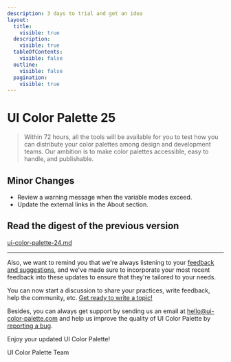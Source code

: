 ```yaml
---
description: 3 days to trial and get an idea
layout:
  title:
    visible: true
  description:
    visible: true
  tableOfContents:
    visible: false
  outline:
    visible: false
  pagination:
    visible: true
---
```


# UI Color Palette 25

> Within 72 hours, all the tools will be available for you to test how you can distribute your color palettes among design and development teams. Our ambition is to make color palettes accessible, easy to handle, and publishable.

## Minor Changes

* Review a warning message when the variable modes exceed.
* Update the external links in the About section.

## Read the digest of the previous version

[ui-color-palette-24.md](ui-color-palette-24.md "mention")

***

Also, we want to remind you that we're always listening to your [feedback and suggestions](https://uicp.link/feedback), and we've made sure to incorporate your most recent feedback into these updates to ensure that they're tailored to your needs.

You can now start a discussion to share your practices, write feedback, help the community, etc. [Get ready to write a topic!](https://uicp.link/discuss)

Besides, you can always get support by sending us an email at [hello@ui-color-palette.com](mailto:hello@ui-color-palette.com) and help us improve the quality of UI Color Palette by [reporting a bug](https://uicp.link/report).

Enjoy your updated UI Color Palette!

UI Color Palette Team
